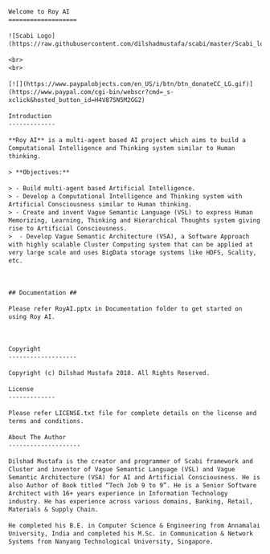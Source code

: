     Welcome to Roy AI
    ===================
    
    ![Scabi Logo](https://raw.githubusercontent.com/dilshadmustafa/scabi/master/Scabi_logo.jpg)
    
    <br>
    <br>
    
    [![](https://www.paypalobjects.com/en_US/i/btn/btn_donateCC_LG.gif)](https://www.paypal.com/cgi-bin/webscr?cmd=_s-xclick&hosted_button_id=H4V87SN5M2GG2)
    
    Introduction
    -------------
    
    **Roy AI** is a multi-agent based AI project which aims to build a Computational Intelligence and Thinking system similar to Human thinking. 
    
    > **Objectives:**
    
    > - Build multi-agent based Artificial Intelligence.
    > - Develop a Computational Intelligence and Thinking system with Artificial Consciousness similar to Human thinking.
    > - Create and invent Vague Semantic Language (VSL) to express Human Memorizing, Learning, Thinking and Hierarchical Thoughts system giving rise to Artificial Consciousness.
    >  - Develop Vague Semantic Architecture (VSA), a Software Approach with highly scalable Cluster Computing system that can be applied at very large scale and uses BigData storage systems like HDFS, Scality, etc.
    
    
    
    ## Documentation ##
    
    Please refer RoyAI.pptx in Documentation folder to get started on using Roy AI.
    
    
    
    Copyright
    -------------------
    
    Copyright (c) Dilshad Mustafa 2018. All Rights Reserved.
    
    License
    -------------
    
    Please refer LICENSE.txt file for complete details on the license and terms and conditions.
    
    About The Author
    --------------------
    
    Dilshad Mustafa is the creator and programmer of Scabi framework and Cluster and inventor of Vague Semantic Language (VSL) and Vague Semantic Architecture (VSA) for AI and Artificial Consciousness. He is also Author of Book titled “Tech Job 9 to 9”. He is a Senior Software Architect with 16+ years experience in Information Technology industry. He has experience across various domains, Banking, Retail, Materials & Supply Chain.
    
    He completed his B.E. in Computer Science & Engineering from Annamalai University, India and completed his M.Sc. in Communication & Network Systems from Nanyang Technological University, Singapore.

